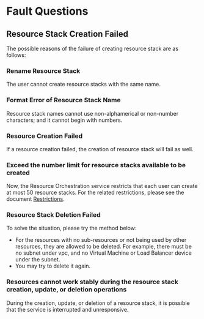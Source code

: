 # Fault Questions

## Resource Stack Creation Failed

The possible reasons of the failure of creating resource stack are as follows:

### **Rename Resource Stack**
The user cannot create resource stacks with the same name.

### **Format Error of Resource Stack Name**
Resource stack names cannot use non-alphamerical or non-number characters; and it cannot begin with numbers.

### **Resource Creation Failed**
If a resource creation failed, the creation of resource stack will fail as well.

### **Exceed the number limit for resource stacks available to be created**
Now, the Resource Orchestration service restricts that each user can create at most 50 resource stacks. For the related restrictions, please see the document [Restrictions](../Introduction/Restrictions.md).


### **Resource Stack Deletion Failed**
To solve the situation, please try the method below:

* For the resources with no sub-resources or not being used by other resources, they are allowed to be deleted. For example, there must be no subnet under vpc, and no Virtual Machine or Load Balancer device under the subnet.
* You may try to delete it again.


### **Resources cannot work stably during the resource stack creation, update, or deletion operations**
During the creation, update, or deletion of a resource stack, it is possible that the service is interrupted and unresponsive.


